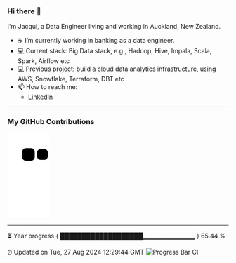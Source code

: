 ### Hi there 👋
I'm Jacqui, a Data Engineer living and working in Auckland, New Zealand.
- ☕ I’m currently working in banking as a data engineer.
- 💻 Current stack: Big Data stack, e.g., Hadoop, Hive, Impala, Scala, Spark, Airflow etc
- 💻 Previous project: build a cloud data analytics infrastructure, using AWS, Snowflake, Terraform, DBT etc
- 📫 How to reach me: 
     - [LinkedIn](https://www.linkedin.com/in/jacqui-wu/) 
 
---
### My GitHub Contributions    

![](https://raw.githubusercontent.com/phh95/phh95/main/assets/github-contribution-grid-snake.svg)

---
⏳ Year progress { ███████████████████▁▁▁▁▁▁▁▁▁▁▁ } 65.44 %

⏰ Updated on Tue, 27 Aug 2024 12:29:44 GMT
![Progress Bar CI](https://github.com/jacquiwuc/jacquiwuc/workflows/Progress%20Bar%20CI/badge.svg)



